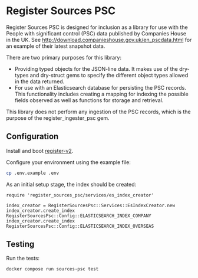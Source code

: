 # Register Sources PSC

Register Sources PSC is designed for inclusion as a library for use with the People with significant control (PSC) data published by Companies House in the UK. See http://download.companieshouse.gov.uk/en_pscdata.html for an example of their latest snapshot data.

There are two primary purposes for this library:

- Providing typed objects for the JSON-line data. It makes use of the dry-types and dry-struct gems to specify the different object types allowed in the data returned.
- For use with an Elasticsearch database for
persisting the PSC records. This functionality includes creating a mapping for indexing the possible fields observed as well as functions for storage and retrieval.

This library does not perform any ingestion of the PSC records, which is the purpose of the register_ingester_psc gem.

## Configuration

Install and boot [register-v2](https://github.com/openownership/register-v2).

Configure your environment using the example file:

```sh
cp .env.example .env
```

As an initial setup stage, the index should be created:
```
require 'register_sources_psc/services/es_index_creator'

index_creator = RegisterSourcesPsc::Services::EsIndexCreator.new
index_creator.create_index RegisterSourcesPsc::Config::ELASTICSEARCH_INDEX_COMPANY
index_creator.create_index RegisterSourcesPsc::Config::ELASTICSEARCH_INDEX_OVERSEAS
```

## Testing

Run the tests:

```sh
docker compose run sources-psc test
```
